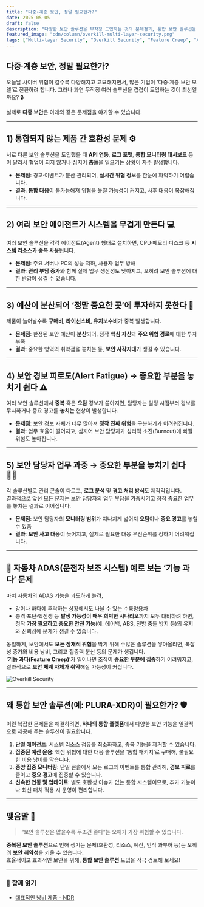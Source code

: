 ```yaml
---
title: "다중∙계층 보안, 정말 필요한가?"
date: 2025-05-05
draft: false
description: "다양한 보안 솔루션을 무작정 도입하는 것의 문제점과, 통합 보안 솔루션을 활용한 효율적인 대안 제시"
featured_image: "cdn/column/overkill-multi-layer-security.png"
tags: ["Multi-layer Security", "Overkill Security", "Feature Creep", "Alert Fatigue", "다중 보안", "계층 보안"]
---
```


## 다중∙계층 보안, 정말 필요한가?

오늘날 사이버 위협이 갈수록 다양해지고 교묘해지면서, 많은 기업이 ‘다중∙계층 보안 모델’로 전환하려 합니다. 그러나 과연 무작정 여러 솔루션을 겹겹이 도입하는 것이 최선일까요? 🔒

실제로 **다중 보안**은 아래와 같은 문제점을 야기할 수 있습니다.

<!--more-->

---

## 1) 통합되지 않는 제품 간 호환성 문제 ⚙️

서로 다른 보안 솔루션을 도입했을 때 **API 연동**, **로그 포맷**, **통합 모니터링 대시보드** 등이 달라서
협업이 되지 않거나 심지어 **충돌**을 일으키는 상황이 자주 발생합니다.

* **문제점**: 경고·이벤트가 분산 관리되어, **실시간 위협 정보**를 한눈에 파악하기 어렵습니다.
* **결과**: **통합 대응**이 불가능해져 위협을 놓칠 가능성이 커지고, 사후 대응이 복잡해집니다.

---

## 2) 여러 보안 에이전트가 시스템을 무겁게 만든다 💻

여러 보안 솔루션을 각각 에이전트(Agent) 형태로 설치하면, CPU·메모리·디스크 등 **시스템 리소스가 중복 사용**됩니다.

* **문제점**: 주요 서버나 PC의 성능 저하, 사용자 업무 방해
* **결과**: **관리 부담 증가**와 함께 실제 업무 생산성도 낮아지고, 오히려 보안 솔루션에 대한 반감이 생길 수 있습니다.

---

## 3) 예산이 분산되어 ‘정말 중요한 곳’에 투자하지 못한다 💸

제품이 늘어날수록 **구매비, 라이선스비, 유지보수비**가 중복 발생합니다.

* **문제점**: 한정된 보안 예산이 **분산**되어, 정작 **핵심 자산**과 **주요 위협 경로**에 대한 투자 부족
* **결과**: 중요한 영역의 취약점을 놓치는 등, **보안 사각지대**가 생길 수 있습니다.

---

## 4) 보안 경보 피로도(Alert Fatigue) → 중요한 부분을 놓치기 쉽다 ⚠️

여러 보안 솔루션에서 **중복** 혹은 **오탐** 경보가 쏟아지면, 담당자는 일정 시점부터 경보를 무시하거나 중요 경고를 **놓치는** 현상이 발생합니다.

* **문제점**: 보안 경보 자체가 너무 많아져 **정작 진짜 위험**을 구분하기가 어려워집니다.
* **결과**: 업무 효율이 떨어지고, 심지어 보안 담당자가 심리적 소진(Burnout)에 빠질 위험도 높아집니다.

---

## 5) 보안 담당자 업무 과중 → 중요한 부분을 놓치기 쉽다 🧑‍💻

각 솔루션별로 관리 콘솔이 다르고, **로그 분석** 및 **경고 처리 방식**도 제각각입니다.  
결과적으로 앞선 모든 문제는 보안 담당자의 업무 부담을 가중시키고 정작 중요한 업무를 놓치는 결과로 이어집니다.

* **문제점**: 보안 담당자의 **모니터링 범위**가 지나치게 넓어져 **오탐**이나 **중요 경고**를 놓칠 수 있음
* **결과**: **보안 사고 대응**이 늦어지고, 실제로 필요한 대응 우선순위를 정하기 어려워집니다.

---

## 🚗 자동차 ADAS(운전자 보조 시스템) 예로 보는 ‘기능 과다’ 문제 

마치 자동차의 ADAS 기능을 과도하게 늘려,

* 강이나 바다에 추락하는 상황에서도 나올 수 있는 수륙양용차
* 총격·포탄·핵전쟁 등 **발생 가능성이 매우 희박한 시나리오**까지 모두 대비하려 하면,
  정작 **가장 필요하고 중요한 안전 기능**(예: 에어백, ABS, 전방 충돌 방지 등)의 유지와 신뢰성에 문제가 생길 수 있습니다.

동일하게, 보안에서도 **모든 잠재적 위협**을 막기 위해 수많은 솔루션을 쌓아올리면, 복잡성 증가와 비용 낭비, 그리고 집중력 분산 등의 문제가 생깁니다.  
‘**기능 과다(Feature Creep)**’가 일어나면 조직이 **중요한 부분에 집중**하기 어려워지고, 결과적으로 **보안 체계 자체가 취약**해질 가능성이 커집니다.

![Overkill Security](https://blog.plura.io/cdn/column/overkill-multi-layer-security.png)

---

## 왜 통합 보안 솔루션(예: **PLURA-XDR**)이 필요한가? 🛡️

이런 복잡한 문제들을 해결하려면, **하나의 통합 플랫폼**에서 다양한 보안 기능을 일괄적으로 제공해 주는 솔루션이 필요합니다.

1. **단일 에이전트**: 시스템 리소스 점유를 최소화하고, 중복 기능을 제거할 수 있습니다.
2. **집중된 예산 운용**: 핵심 위협에 대한 대응 솔루션을 ‘통합 패키지’로 구매해, 불필요한 비용 낭비를 막습니다.
3. **중앙 집중 모니터링**: 단일 콘솔에서 모든 로그와 이벤트를 통합 관리해, **경보 피로**를 줄이고 **중요 경고**에 집중할 수 있습니다.
4. **신속한 연동 및 업데이트**: 별도 호환성 이슈가 없는 통합 시스템이므로, 추가 기능이나 최신 패치 적용 시 운영이 편리합니다.

---

## 맺음말 🌟

> “보안 솔루션은 많을수록 무조건 좋다”는 오해가 가장 위험할 수 있습니다.

**중복된 보안 솔루션**으로 인해 생기는 문제(호환성, 리소스, 예산, 인적 과부하 등)는 오히려 **보안 취약성**을 키울 수 있습니다.  
효율적이고 효과적인 보안을 위해, **통합 보안 솔루션** 도입을 적극 검토해 보세요!

---

### 📖 함께 읽기
* [대표적인 낭비 제품 - NDR](https://blog.plura.io/ko/column/ips_ndr_needed/)  
